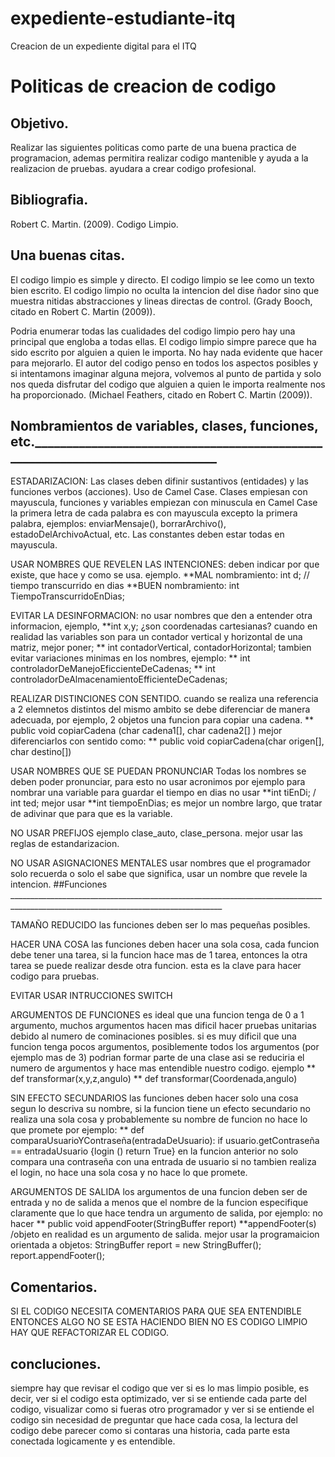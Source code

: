 # expediente-estudiante-itq
Creacion de un expediente digital para el ITQ

# Politicas de creacion de codigo
## Objetivo.
  Realizar las siguientes politicas como parte de una buena practica de programacion,
  ademas permitira realizar codigo mantenible y ayuda a la realizacion de pruebas.
  ayudara a crear codigo profesional.

## Bibliografia.
  Robert C. Martin. (2009). Codigo Limpio. 
## Una buenas citas.
  El codigo limpio es simple y directo. El codigo
  limpio se lee como un texto bien escrito. El
  codigo limpio no oculta la intencion del dise
  ñador sino que muestra nitidas abstracciones
  y lineas directas de control. (Grady Booch, citado en Robert C. Martin (2009)).
  
  Podria enumerar todas las cualidades del codigo
  limpio pero hay una principal que engloba a
  todas ellas. El codigo limpio simpre parece que
  ha sido escrito por alguien a quien le importa.
  No hay nada evidente que hacer para mejorarlo.
  El autor del codigo penso en todos los aspectos
  posibles y si intentamons imaginar alguna
  mejora, volvemos al punto de partida y solo
  nos queda disfrutar del codigo que alguien a
  quien le importa realmente nos ha proporcionado.
  (Michael Feathers, citado en Robert C. Martin (2009)).
## Nombramientos de variables, clases, funciones, etc._______________________________________________________________________________
  
  ESTADARIZACION:
  Las clases deben difinir sustantivos (entidades) y las funciones verbos (acciones). Uso de
  Camel Case. Clases empiesan con mayuscula, funciones y variables empiezan con minuscula
  en Camel Case la primera letra de cada palabra es con mayuscula excepto la primera
  palabra, ejemplos: enviarMensaje(), borrarArchivo(), estadoDelArchivoActual, etc. Las
  constantes deben estar todas en mayuscula.
  
  USAR NOMBRES QUE REVELEN LAS INTENCIONES:
  deben indicar por que existe, que hace y como se usa. ejemplo.
  **MAL nombramiento: int d; // tiempo transcurrido en dias
  **BUEN nombramiento: int TiempoTranscurridoEnDias;
  
  EVITAR LA DESINFORMACION:
  no usar nombres que den a entender otra informacion, ejemplo,
  **int x,y; ¿son coordenadas cartesianas?
  cuando en realidad las variables son para un contador vertical y horizontal
  de una matriz, mejor poner;
  ** int contadorVertical, contadorHorizontal;
  tambien evitar variaciones minimas en los nombres, ejemplo:
  ** int controladorDeManejoEficcienteDeCadenas;
  ** int controladorDeAlmacenamientoEfficienteDeCadenas;
  
  REALIZAR DISTINCIONES CON SENTIDO.
  cuando se realiza una referencia a 2 elemnetos distintos del mismo ambito se debe
  diferenciar de manera adecuada, por ejemplo, 2 objetos una funcion para copiar una
  cadena.
  ** public void copiarCadena (char cadena1[], char cadena2[] )
  mejor diferenciarlos con sentido como:
  ** public void copiarCadena(char origen[], char destino[])
  
  USAR NOMBRES QUE SE PUEDAN PRONUNCIAR
  Todas los nombres se deben poder pronunciar, para esto no usar acronimos
  por ejemplo para nombrar una variable para guardar el tiempo en dias no usar
  **int tiEnDi; / int ted;
  mejor usar
  **int tiempoEnDias;
  es mejor un nombre largo, que tratar de adivinar que para que es la variable.
  
  NO USAR PREFIJOS ejemplo clase_auto, clase_persona. mejor usar las reglas de estandarizacion.
  
  NO USAR ASIGNACIONES MENTALES
  usar nombres que el programador solo recuerda o solo el sabe que significa, usar un nombre
  que revele la intencion.
##Funciones ___________________________________________________________________________________________________________________________________

  TAMAÑO REDUCIDO
  las funciones deben ser lo mas pequeñas posibles.
  
  HACER UNA COSA
  las funciones deben hacer una sola cosa, cada funcion debe tener una tarea, si la funcion hace mas de 1 tarea, entonces
  la otra tarea se puede realizar desde otra funcion. esta es la clave para hacer codigo para pruebas.
  
  EVITAR USAR INTRUCCIONES SWITCH
  
  ARGUMENTOS DE FUNCIONES
  es ideal que una funcion tenga de 0 a 1 argumento, muchos argumentos hacen mas dificil hacer pruebas unitarias debido
  al numero de cominaciones posibles. si es muy dificil que una funcion tenga pocos argumentos, posiblemente todos los
  argumentos (por ejemplo mas de 3) podrian formar parte de una clase asi se reduciria el numero de argumentos y hace mas
  entendible nuestro codigo.
  ejemplo
  ** def transformar(x,y,z,angulo)
  ** def transformar(Coordenada,angulo)
  
  SIN EFECTO SECUNDARIOS
  las funciones deben hacer solo una cosa segun lo descriva su nombre, si la funcion tiene un efecto secundario no realiza
  una sola cosa y probablemente su nombre de funcion no hace lo que promete por ejemplo:
  ** def comparaUsuarioYContraseña(entradaDeUsuario): if usuario.getContraseña == entradaUsuario {login () return True}
  en la funcion anterior no solo compara una contraseña con una entrada de usuario si no tambien realiza el login, no hace
  una sola cosa y no hace lo que promete.
  
  ARGUMENTOS DE SALIDA
  los argumentos de una funcion deben ser de entrada y no de salida a menos que el nombre de la funcion especifique claramente
  que lo que hace tendra un argumento de salida, por ejemplo:
  no hacer 
  ** public void appendFooter(StringBuffer report)
  **appendFooter(s) /objeto en realidad es un argumento de salida.
  mejor usar la programaicion orientada a objetos:
  StringBuffer report = new StringBuffer();
  report.appendFooter();

## Comentarios.

  SI EL CODIGO NECESITA COMENTARIOS PARA QUE SEA ENTENDIBLE ENTONCES ALGO NO SE ESTA HACIENDO BIEN
  NO ES CODIGO LIMPIO HAY QUE REFACTORIZAR EL CODIGO.
  
 ## concluciones.
 
 siempre hay que revisar el codigo que ver si es lo mas limpio posible, es decir, ver si el codigo esta optimizado,
 ver si se entiende cada parte del codigo, visualizar como si fueras otro programador y ver si se entiende el codigo
 sin necesidad de preguntar que hace cada cosa, la lectura del codigo debe parecer como si contaras una historia, cada
 parte esta conectada logicamente y es entendible.
